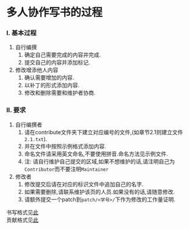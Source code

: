 
# 多人协作写书的过程

### I. 基本过程

1. 自行编撰
    1. 确定自己需要完成的内容并完成.
    2. 提交自己的内容并添加标记.
2. 修改增添他人内容
    1. 确认需要增加的内容.
    2. 以补丁的形式添加内容.
    3. 修改和删除需要和维护者协商.

### II. 要求

1. 自行编撰者
    1. 请在contribute文件夹下建立对应编号的文件,(如章节2.1则建立文件`2.1.txt`).
    2. 并在文件中按照示例格式添加内容.
    3. 命名文件请采用英文命名,不要使用拼音.命名方法见示例文件.
    4. 注: 请自行维护自己提交的区域,如果不想维护的话,请注明自己为`Contributor`而不要注明`Maintainer`
2. 修改者
    1. 修改提交后请在对应的标识文件中追加自己的名字.
    2. 如果需要删除,请联系维护该页的人员.如果没有的话,请随意修改.
    3. 请额外提交一个patch到`patch/<学号>/`下作为修改的工作量证明.

书写格式见[此](./template.md)  
贡献格式见[此](./contribute.md)  
